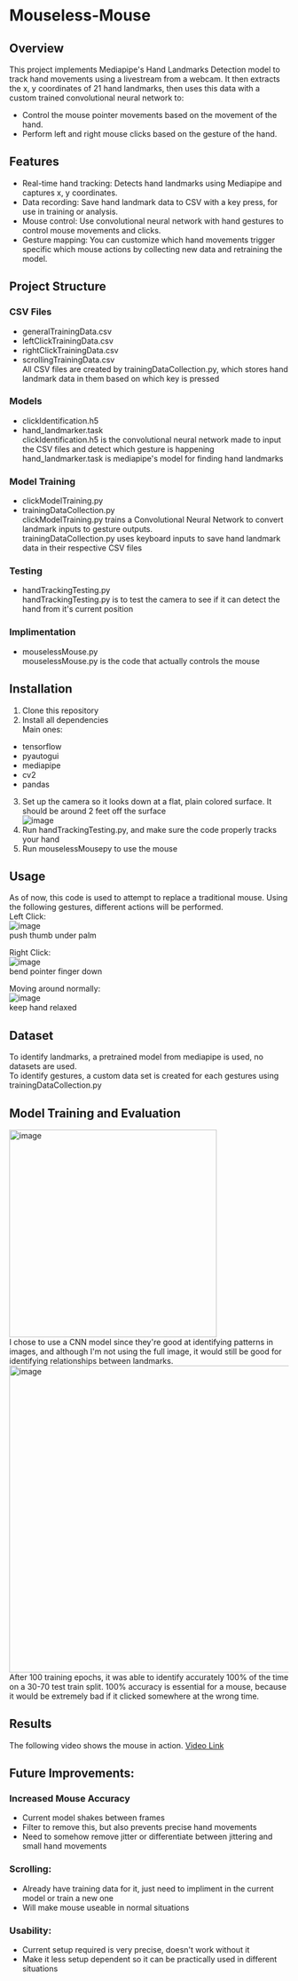 # Mouseless-Mouse

## Overview
This project implements Mediapipe's Hand Landmarks Detection model to track hand movements using a livestream from a webcam. It then extracts the x, y coordinates of 21 hand landmarks, then uses this data with a custom trained convolutional neural network to:

- Control the mouse pointer movements based on the movement of the hand.
- Perform left and right mouse clicks based on the gesture of the hand.

## Features
- Real-time hand tracking: Detects hand landmarks using Mediapipe and captures x, y coordinates.
- Data recording: Save hand landmark data to CSV with a key press, for use in training or analysis.
- Mouse control: Use convolutional neural network with hand gestures to control mouse movements and clicks.
- Gesture mapping: You can customize which hand movements trigger specific which mouse actions by collecting new data and retraining the model.

## Project Structure
### CSV Files
- generalTrainingData.csv
- leftClickTrainingData.csv
- rightClickTrainingData.csv
- scrollingTrainingData.csv
<br/>All CSV files are created by trainingDataCollection.py, which stores hand landmark data in them based on which key is pressed

### Models
- clickIdentification.h5
- hand_landmarker.task
<br/>clickIdentification.h5 is the convolutional neural network made to input the CSV files and detect which gesture is happening
<br/>hand_landmarker.task is mediapipe's model for finding hand landmarks

### Model Training
- clickModelTraining.py
- trainingDataCollection.py
<br/>clickModelTraining.py trains a Convolutional Neural Network to convert landmark inputs to gesture outputs.
<br/> trainingDataCollection.py uses keyboard inputs to save hand landmark data in their respective CSV files

### Testing
- handTrackingTesting.py
<br/>handTrackingTesting.py is to test the camera to see if it can detect the hand from it's current position

### Implimentation
 - mouselessMouse.py
<br/>mouselessMouse.py is the code that actually controls the mouse

## Installation
1. Clone this repository
2. Install all dependencies
<br/>Main ones:
 - tensorflow
 - pyautogui
 - mediapipe
 - cv2
 - pandas
3. Set up the camera so it looks down at a flat, plain colored surface. It should be around 2 feet off the surface
<br/>  ![image](https://github.com/user-attachments/assets/7a3efed7-a2e7-4d0d-ad2a-49ec508a7eff)
4. Run handTrackingTesting.py, and make sure the code properly tracks your hand
5. Run mouselessMousepy to use the mouse

## Usage
As of now, this code is used to attempt to replace a traditional mouse. Using the following gestures, different actions will be performed.
<br/>Left Click:
<br/> ![image](https://github.com/user-attachments/assets/5511ffee-96b0-416f-9bce-295de2ad6e04)
<br/> push thumb under palm

Right Click:
<br/> ![image](https://github.com/user-attachments/assets/56782e64-c683-4f09-b4a5-086ce580a483)
<br/> bend pointer finger down

Moving around normally:
<br/> ![image](https://github.com/user-attachments/assets/cf3481e5-da3a-4a6c-9374-de8aedf182ff)
<br/> keep hand relaxed

## Dataset
To identify landmarks, a pretrained model from mediapipe is used, no datasets are used.
<br/>To identify gestures, a custom data set is created for each gestures using trainingDataCollection.py

## Model Training and Evaluation
<img width="374" alt="image" src="https://github.com/user-attachments/assets/5db523e6-c0aa-4c6e-9c2f-fbc938391ed8">
<br/> I chose to use a CNN model since they're good at identifying patterns in images, and although I'm not using the full image, it would still be good for identifying relationships between landmarks.
<br/><img width="553" alt="image" src="https://github.com/user-attachments/assets/cd0ebbc4-fb0f-4965-87f8-8bc8abbc2a7c">
<br/> After 100 training epochs, it was able to identify accurately 100% of the time on a 30-70 test train split. 100% accuracy is essential for a mouse, because it would be extremely bad if it clicked somewhere at the wrong time.

## Results
The following video shows the mouse in action.
[Video Link](https://www.youtube.com/watch?v=o9eTms-SIuE)

## Future Improvements:
### Increased Mouse Accuracy
 - Current model shakes between frames
 - Filter to remove this, but also prevents precise hand movements
 - Need to somehow remove jitter or differentiate between jittering and small hand movements
### Scrolling:
 - Already have training data for it, just need to impliment in the current model or train a new one
 - Will make mouse useable in normal situations
### Usability:
 - Current setup required is very precise, doesn't work without it
 - Make it less setup dependent so it can be practically used in different situations

